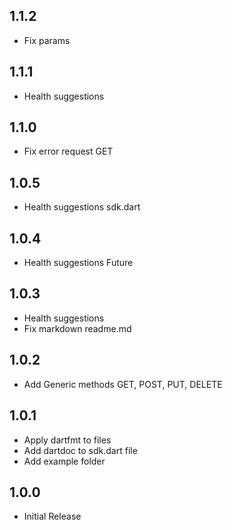 ## 1.1.2
- Fix params

## 1.1.1

- Health suggestions

## 1.1.0

- Fix error request GET

## 1.0.5

- Health suggestions sdk.dart

## 1.0.4

- Health suggestions Future

## 1.0.3

- Health suggestions
- Fix markdown readme.md

## 1.0.2

- Add Generic methods GET, POST, PUT, DELETE

## 1.0.1

- Apply dartfmt to files
- Add dartdoc to sdk.dart file
- Add example folder

## 1.0.0

- Initial Release
